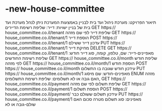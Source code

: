 # -new-house-committee
תיאור הפרויקט:
מערכת ניהול ועד בית לבניין
באמצעות המערכת ניתן לנהל מערכת ועד בית של בניין
ישויות:
דייר:
שליפת רשימת הדיירים  GET https:// house_committee.co.il/tenant 
שליפת דייר לפי שם מזהה   GET https:// house_committee.co.il/tenant/1
הוספת דייר POST https:// house_committee.co.il/tenant/1
עדכון דייר ששילם PUT https:// house_committee.co.il/tenant/1
מחיקת דייר DELETE GET https:// house_committee.co.il/tenant/1
מאפיינים-דייר:
שם, טלפון, קומה, סוג דייר
חודש:
שליפת רשימת החודשים GET https:// house_committee.co.il/month
שליפת חודש לפי מזהה GET https:// house_committee.co.il/month/1
הוספת חודש  POST https:// house_committee.co.il/month
עידכון חודש שגובה בו התשלום  PUT https:// house_committee.co.il/month/1
מאפינים-חודש: 
שם מיסוג ENUM 
מזהה ,האם גובה או לא 
תשלומים:
שליפת רשימת התשלומים GET https:// house_committee.co.il/payment
שליפת תשלום לפי שם מזהה  GET https:// house_committee.co.il/payment/1
הוספת תשלום   POST https:// house_committee.co.il/payment/
עידכון תשלום ששולם כבר PUT https:// house_committee.co.il/payment/1
מאפינים:
סוג תשלום 
מטרה
סכום 
האם שולם-גובה או  לא

